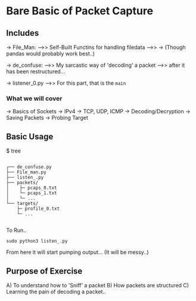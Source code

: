 # Bare Basic of Packet Capture #

## Includes ##

-> File_Man:
-->> Self-Built Functins for handling filedata
-->> -> (Though pandas would probably work best..)

-> de_confuse:
-->> My sarcastic way of 'decoding' a packet
-->> after it has been restructured...

-> listener_0.py
-->> For this part, that is the ```main```

### What we will cover ###

-> Basics of Sockets
-> IPv4
-> TCP, UDP, ICMP
-> Decoding/Decryption
-> Saving Packets
-> Probing Target

## Basic Usage ##

$ tree

```

┌── de_confuse.py
├── File_man.py
├── listen_.py
├── packets/
│    ├─ pcaps_0.txt
│    └─ pcaps_1.txt
│    └─ ...
└── targets/
    ├─ profile_0.txt
    └─ ...


```


To Run..

```
sudo python3 listen_.py

```

From here it will start pumping output...
(It will be messy..)

## Purpose of Exercise ##

A) To understand how to 'Sniff' a packet
B) How packets are structured
C) Learning the pain of decoding a packet..



